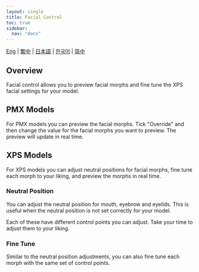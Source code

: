 ```yaml
---
layout: single
title: Facial Control
toc: true
sidebar:
  nav: "docs"
---
```


[Eng](/dancexr/features/facial_control) | [繁中](/tw/dancexr/features/facial_control) | [日本語](/jp/dancexr/features/facial_control) | [한국어](/kr/dancexr/features/facial_control) | [简中](/zh/dancexr/features/facial_control)

## Overview
Facial control allows you to preview facial morphs and fine tune the XPS facial settings for your model. 

## PMX Models
For PMX models you can preview the facial morphs. Tick "Override" and then change the value for the facial morphs you want to preview. The preview will update in real time.

## XPS Models
For XPS models you can adjust neutral positions for facial morphs, fine tune each morph to your liking, and preview the morphs in real time.

### Neutral Position
You can adjust the neutral position for mouth, eyebrow and eyelids. This is useful when the neutral position is not set correctly for your model.

Each of these have different control points you can adjust. Take your time to adjust them to your liking.

### Fine Tune
Similar to the neutral position adjustments, you can also fine tune each morph with the same set of control points. 
